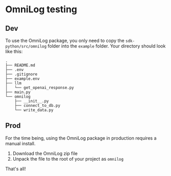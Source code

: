 # OmniLog testing

## Dev
To use the OmniLog package, you only need to copy the `sdk-python/src/omnilog` folder into the `example` folder.
Your directory should look like this:
```
.
├── README.md
├── .env
├── .gitignore
├── example.env
├── llm
│   └── get_openai_response.py
├── main.py
└── omnilog
    ├── __init__.py
    ├── connect_to_db.py
    └── write_data.py
```

## Prod
For the time being, using the OmniLog package in production requires a manual install.
1. Download the OmniLog zip file
2. Unpack the file to the root of your project as `omnilog`

That's all!
